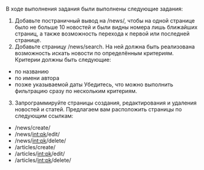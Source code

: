 В ходе выполнения задания были выполнены следующие задания:
1. Добавьте постраничный вывод на /news/, чтобы на одной странице было не больше 10 новостей и были видны номера лишь ближайших страниц, 
а также возможность перехода к первой или последней странице.
2. Добавьте страницу /news/search. На ней должна быть реализована возможность искать новости по определённым критериям. Критерии должны быть следующие:
- по названию
- по имени автора
- позже указываемой даты
Убедитесь, что можно выполнить фильтрацию сразу по нескольким критериям.
3. Запрограммируйте страницы создания, редактирования и удаления новостей и статей. Предлагаем вам расположить страницы по следующим ссылкам:
- /news/create/
- /news/<int:pk>/edit/
- /news/<int:pk>/delete/
- /articles/create/
- /articles/<int:pk>/edit/
- /articles/<int:pk>/delete/
